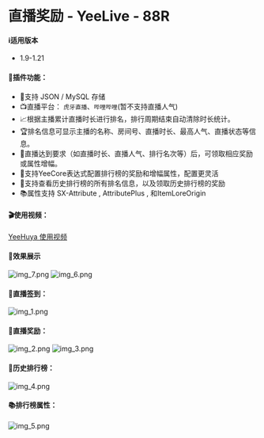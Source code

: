 # 直播奖励 - YeeLive - 88R

#### ℹ️适用版本

- 1.9-1.21

#### 🔧插件功能：

- 📁支持 JSON / MySQL 存储
- 📺直播平台： `虎牙直播`、`哔哩哔哩`(暂不支持直播人气)
- 📈根据主播累计直播时长进行排名，排行周期结束自动清除时长统计。
- 🏆排名信息可显示主播的名称、房间号、直播时长、最高人气、直播状态等信息。
- 🎁直播达到要求（如直播时长、直播人气、排行名次等）后，可领取相应奖励或属性增幅。
- 📝支持YeeCore表达式配置排行榜的奖励和增幅属性，配置更灵活
- 🔄支持查看历史排行榜的所有排名信息，以及领取历史排行榜的奖励
- 📚属性支持 SX-Attribute , AttributePlus , 和ItemLoreOrigin

#### 🎬使用视频：

[YeeHuya 使用视频](https://www.bilibili.com/video/BV1x1421C7YJ/?share_source=copy_web&vd_source=92b2fd908671149c91aa9aa2d1163754)

#### 🎉效果展示

![img_7.png](img/img_7.png)
![img_6.png](img/img_6.png)

#### 📅直播签到：

![img_1.png](img/img_1.png)

#### 🎁直播奖励：

![img_2.png](img/img_2.png)
![img_3.png](img/img_3.png)

#### 🔄历史排行榜：

![img_4.png](img/img_4.png)

#### 📚排行榜属性：

![img_5.png](img/img_5.png)
